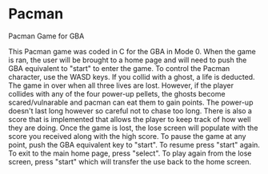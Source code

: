 # Pacman
Pacman Game for GBA

This Pacman game was coded in C for the GBA in Mode 0. When the game is ran, the user will be brought to a home page and will need to push the GBA equivalent to "start" to enter the game. To control the Pacman character, use the WASD keys. If you collid with a ghost, a life is deducted. The game in over when all three lives are lost. However, if the player collides with any of the four power-up pellets, the ghosts become scared/vulnarable and pacman can eat them to gain points. The power-up doesn't last long however so careful not to chase too long. There is also a score that is implemented that allows the player to keep track of how well they are doing. Once the game is lost, the lose screen will populate with the score you received along with the high score. To pause the game at any point, push the GBA equivalent key to "start". To resume press "start" again. To exit to the main home page, press "select". To play again from the lose screen, press "start" which will transfer the use back to the home screen. 
